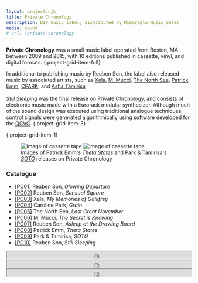 ```yaml
---
layout: project.njk
title: Private Chronology
description: DIY music label, distributed by Mimaroglu Music Sales
media: sound
# url: /private-chronology
---
```


**Private Chronology** was a small music label operated from Boston, MA between 2009 and 2015, with 10 editions published in cassette, vinyl, and digital formats.
{.project-grid-item-full}

In additional to publishing music by Reuben Son, the label also released music by associated artists, such as <a href="https://en.wikipedia.org/wiki/Xela_(musician)">Xela</a>, <a href="https://mmucci.bandcamp.com/">M. Mucci</a>, <a href="https://rubbercitynoise.bandcamp.com/album/grandeur-weakness">The North Sea</a>, <a href="https://patrickemm.bandcamp.com/">Patrick Emm</a>, <a href="https://cpark.bandcamp.com/">CPARK</a>, and <a href="https://ashatamirisa.net/">Asha Tamirisa</a>
\
\
<a href="/private-chronology/10"><em>Still Sleeping</em></a> was the final release on Private Chronology, and consists of electronic music made with a Eurorack modular synthesizer. Although much of the sound design was executed using traditional analogue techniques, control signals were generated algorithmically using software developed for the <a href="/private-chronology/qcvg">QCVG</a>.
{.project-grid-item-3}

{.project-grid-item-1}

<figure class="project-grid-item-2">
  <img src="https://s3.amazonaws.com/privatechronology/assets/DSCF3880.JPG" alt="image of cassette tape" class="flex-half">
  <img src="https://s3.amazonaws.com/privatechronology/assets/PC09_5.JPG" alt="image of cassette tape" class="flex-half">
  <figcaption>
    Images of Patrick Emm's <a href="/private-chronology/08"><em>Theta States</em></a> and Park &amp; Tamirisa's <a href="/private-chronology/09"><em>SOTO</em></a> releases on Private Chronology
  </figcaption>
</figure>

<div class="project-grid-item-full">
  <h3>Catalogue</h3>
  <ul>
    <li><a href="/private-chronology/01">[PC01]</a> Reuben Son, <em>Glowing Departure</em></li>
    <li><a href="/private-chronology/02">[PC02]</a> Reuben Son, <em>Sensual Square</em></li>
    <li><a href="/private-chronology/03">[PC03]</a> Xela, <em>My Memories of Gallifrey</em></li>
    <li><a href="/private-chronology/04">[PC04]</a> Caroline Park, <em>Grain</em></li>
    <li><a href="/private-chronology/05">[PC05]</a> The North Sea, <em>Last Great November</em></li>
    <li><a href="/private-chronology/06">[PC06]</a> M. Mucci, <em>The Secret is Knowing</em></li>
    <li><a href="/private-chronology/07">[PC07]</a> Reuben Son, <em>Asleep at the Drawing Board</em></li>
    <li><a href="/private-chronology/08">[PC08]</a> Patrick Emm, <em>Theta States</em></li>
    <li><a href="/private-chronology/09">[PC09]</a> Park &amp; Tamirisa, <em>SOTO</em></li>
    <li><a href="/private-chronology/10">[PC10]</a> Reuben Son, <em>Still Sleeping</em></li>
  </ul>
</div>

<div class="soundcloud-embed project-grid-item-full">
  <iframe src="https://w.soundcloud.com/player/?url=https%3A//api.soundcloud.com/tracks/195872118&amp;color=666666&amp;show_artwork=false&amp;auto_play=false&amp;hide_related=false&amp;visual=false&amp;show_user=false&amp;show_reposts=false" scrolling="auto" width="100%" height="20px">
  </iframe>
</div>
<div class="soundcloud-embed project-grid-item-full">
  <iframe src="https://w.soundcloud.com/player/?url=https%3A//api.soundcloud.com/tracks/195872114&amp;color=666666&amp;show_artwork=false&amp;auto_play=false&amp;hide_related=false&amp;visual=false&amp;show_user=false&amp;show_reposts=false" scrolling="auto" width="100%" height="20px"></iframe></div>
<div class="soundcloud-embed project-grid-item-full">
  <iframe src="https://w.soundcloud.com/player/?url=https%3A//api.soundcloud.com/tracks/195872108&amp;color=666666&amp;show_artwork=false&amp;auto_play=false&amp;hide_related=false&amp;visual=false&amp;show_user=false&amp;show_reposts=false" scrolling="auto" width="100%" height="20px"></iframe>
</div>
